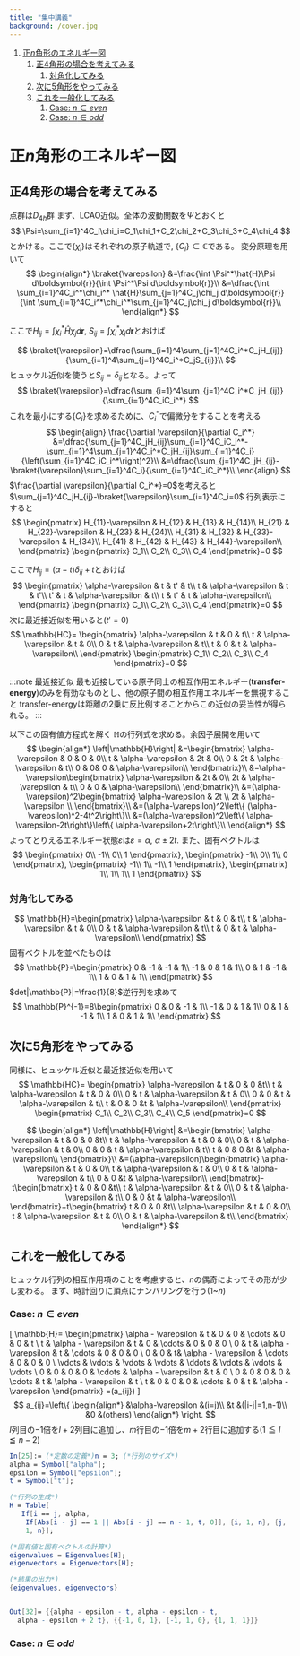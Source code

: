 ```yaml
---
title: "集中講義"
background: /cover.jpg
---
```

<!-- @import "[TOC]" {cmd="toc" depthFrom=1 depthTo=6 orderedList=true} -->

<!-- code_chunk_output -->

1. [正$n$角形のエネルギー図](#正n角形のエネルギー図)
    1. [正$4$角形の場合を考えてみる](#正4角形の場合を考えてみる)
        1. [対角化してみる](#対角化してみる)
    2. [次に$5$角形をやってみる](#次に5角形をやってみる)
    3. [これを一般化してみる](#これを一般化してみる)
        1. [Case: $n\in even$](#case-nin-even)
        2. [Case: $n\in odd$](#case-nin-odd)

<!-- /code_chunk_output -->



# 正$n$角形のエネルギー図

## 正$4$角形の場合を考えてみる
点群は$D_{4h}$群
まず、LCAO近似。全体の波動関数を$\Psi$とおくと
$$
\Psi=\sum_{i=1}^4C_i\chi_i=C_1\chi_1+C_2\chi_2+C_3\chi_3+C_4\chi_4
$$
とかける。ここで$\{\chi_i\}$はそれぞれの原子軌道で, $\{C_i\}\subset\mathbb{C}$である。
変分原理を用いて
$$
\begin{align*}
    \braket{\varepsilon}
    &=\frac{\int \Psi^*\hat{H}\Psi d\boldsymbol{r}}{\int \Psi^*\Psi d\boldsymbol{r}}\\
    &=\dfrac{\int \sum_{i=1}^4C_i^*\chi_i^* \hat{H}\sum_{j=1}^4C_j\chi_j d\boldsymbol{r}}{\int \sum_{i=1}^4C_i^*\chi_i^*\sum_{j=1}^4C_j\chi_j d\boldsymbol{r}}\\
\end{align*}
$$

ここで$H_{ij}=\int \chi_i^*\hat{H}\chi_j d\boldsymbol{r}$, $S_{ij}=\int \chi_i^*\chi_j d\boldsymbol{r}$とおけば

$$
    \braket{\varepsilon}=\dfrac{\sum_{i=1}^4\sum_{j=1}^4C_i^*C_jH_{ij}}{\sum_{i=1}^4\sum_{j=1}^4C_i^*C_jS_{ij}}\\
$$
ヒュッケル近似を使うと$S_{ij}=\delta_{ij}$となる。よって
$$
    \braket{\varepsilon}=\dfrac{\sum_{i=1}^4\sum_{j=1}^4C_i^*C_jH_{ij}}{\sum_{i=1}^4C_iC_i^*}
$$
これを最小にする$\{C_i\}$を求めるために、$C_i^*$で偏微分をすることを考える
$$
\begin{align}
    \frac{\partial \varepsilon}{\partial C_i^*}
    &=\dfrac{\sum_{j=1}^4C_jH_{ij}\sum_{i=1}^4C_iC_i^*-\sum_{i=1}^4\sum_{j=1}^4C_i^*C_jH_{ij}\sum_{i=1}^4C_i}{\left(\sum_{i=1}^4C_iC_i^*\right)^2}\\
    &=\dfrac{\sum_{j=1}^4C_jH_{ij}-\braket{\varepsilon}\sum_{i=1}^4C_i}{\sum_{i=1}^4C_iC_i^*}\\
\end{align}
$$
$\frac{\partial \varepsilon}{\partial C_i^*}=0$を考えると$\sum_{j=1}^4C_jH_{ij}-\braket{\varepsilon}\sum_{i=1}^4C_i=0$
行列表示にすると
$$
\begin{pmatrix}
    H_{11}-\varepsilon & H_{12} & H_{13} & H_{14}\\
    H_{21} & H_{22}-\varepsilon & H_{23} & H_{24}\\
    H_{31} & H_{32} & H_{33}-\varepsilon & H_{34}\\
    H_{41} & H_{42} & H_{43} & H_{44}-\varepsilon\\
\end{pmatrix}
\begin{pmatrix}
    C_1\\
    C_2\\
    C_3\\
    C_4
\end{pmatrix}=0
$$

ここで$H_{ij}=(\alpha-t)\delta_{ij}+t$とおけば
$$
\begin{pmatrix}
    \alpha-\varepsilon & t & t' & t\\
    t & \alpha-\varepsilon & t & t'\\
    t' & t & \alpha-\varepsilon & t\\
    t & t' & t & \alpha-\varepsilon\\
\end{pmatrix}
\begin{pmatrix}
    C_1\\
    C_2\\
    C_3\\
    C_4
\end{pmatrix}=0
$$
次に最近接近似を用いると$(t'=0)$
$$
\mathbb{HC}=
\begin{pmatrix}
    \alpha-\varepsilon & t & 0 & t\\
    t & \alpha-\varepsilon & t & 0\\
    0 & t & \alpha-\varepsilon & t\\
    t & 0 & t & \alpha-\varepsilon\\
\end{pmatrix}
\begin{pmatrix}
    C_1\\
    C_2\\
    C_3\\
    C_4
\end{pmatrix}=0
$$

:::note 最近接近似
最も近接している原子同士の相互作用エネルギー(**transfer-energy**)のみを有効なものとし、他の原子間の相互作用エネルギーを無視すること
transfer-energyは距離の2乗に反比例することからこの近似の妥当性が得られる。
:::

以下この固有値方程式を解く
$\mathbb{H}$の行列式を求める。余因子展開を用いて
$$
\begin{align*}
    \left|\mathbb{H}\right|
    &=\begin{bmatrix}
    \alpha-\varepsilon & 0 & 0 & 0\\
    t & \alpha-\varepsilon & 2t & 0\\
    0 & 2t & \alpha-\varepsilon & t\\
    0 & 0& 0 & \alpha-\varepsilon\\
    \end{bmatrix}\\
    &=\alpha-\varepsilon\begin{bmatrix}
    \alpha-\varepsilon & 2t & 0\\
    2t & \alpha-\varepsilon & t\\
    0 & 0 & \alpha-\varepsilon\\
    \end{bmatrix}\\
    &=(\alpha-\varepsilon)^2\begin{bmatrix}
    \alpha-\varepsilon & 2t \\
    2t & \alpha-\varepsilon \\
    \end{bmatrix}\\
    &=(\alpha-\varepsilon)^2\left\{ (\alpha-\varepsilon)^2-4t^2\right\}\\
     &=(\alpha-\varepsilon)^2\left\{ \alpha-\varepsilon-2t\right\}\left\{ \alpha-\varepsilon+2t\right\}\\
\end{align*}
$$
よってとりえるエネルギー状態$\varepsilon$は$\varepsilon=\alpha, \,\, \alpha\pm 2t$. また、固有ベクトルは
$$
\begin{pmatrix}
    0\\
    -1\\
    0\\
    1
\end{pmatrix},
\begin{pmatrix}
    -1\\
    0\\
    1\\
    0
\end{pmatrix},
\begin{pmatrix}
    -1\\
    1\\
    -1\\
    1
\end{pmatrix},
\begin{pmatrix}
    1\\
    1\\
    1\\
    1
\end{pmatrix}
$$


### 対角化してみる

$$
\mathbb{H}=\begin{pmatrix}
    \alpha-\varepsilon & t & 0 & t\\
    t & \alpha-\varepsilon & t & 0\\
    0 & t & \alpha-\varepsilon & t\\
    t & 0 & t & \alpha-\varepsilon\\
\end{pmatrix}
$$
固有ベクトルを並べたものは
$$
\mathbb{P}=\begin{pmatrix}
    0 & -1 & -1 & 1\\
    -1 & 0 & 1 & 1\\
    0 & 1 & -1 & 1\\
    1 & 0 & 1 & 1\\
\end{pmatrix}
$$
$det|\mathbb{P}|=\frac{1}{8}$逆行列を求めて
$$
\mathbb{P}^{-1}=8\begin{pmatrix}
    0 & 0 & -1 & 1\\
    -1 & 0 & 1 & 1\\
    0 & 1 & -1 & 1\\
    1 & 0 & 1 & 1\\
\end{pmatrix}
$$
## 次に$5$角形をやってみる
同様に、ヒュッケル近似と最近接近似を用いて
$$
\mathbb{HC}=
\begin{pmatrix}
    \alpha-\varepsilon & t & 0 & 0 &t\\
    t & \alpha-\varepsilon & t & 0 & 0\\
    0 & t & \alpha-\varepsilon & t & 0\\
    0 & 0 & t & \alpha-\varepsilon & t\\
    t & 0 & 0 &t & \alpha-\varepsilon\\
\end{pmatrix}
\begin{pmatrix}
    C_1\\
    C_2\\
    C_3\\
    C_4\\
    C_5
\end{pmatrix}=0
$$

$$
\begin{align*}
    \left|\mathbb{H}\right|
    &=\begin{bmatrix}
    \alpha-\varepsilon & t & 0 & 0 &t\\
    t & \alpha-\varepsilon & t & 0 & 0\\
    0 & t & \alpha-\varepsilon & t & 0\\
    0 & 0 & t & \alpha-\varepsilon & t\\
    t & 0 & 0 &t & \alpha-\varepsilon\\
    \end{bmatrix}\\
    &=(\alpha-\varepsilon)\begin{bmatrix}
    \alpha-\varepsilon & t & 0 & 0\\
    t & \alpha-\varepsilon & t & 0\\
    0 & t & \alpha-\varepsilon & t\\
    0 & 0 &t & \alpha-\varepsilon\\
    \end{bmatrix}-t\begin{bmatrix}
    t & 0 & 0 &t\\
    t & \alpha-\varepsilon & t & 0\\
    0 & t & \alpha-\varepsilon & t\\
    0 & 0 &t & \alpha-\varepsilon\\
    \end{bmatrix}+t\begin{bmatrix}
    t & 0 & 0 &t\\
    \alpha-\varepsilon & t & 0 & 0\\
    t & \alpha-\varepsilon & t & 0\\
    0 & t & \alpha-\varepsilon & t\\
    \end{bmatrix}
\end{align*}
$$

## これを一般化してみる

ヒュッケル行列の相互作用項のことを考慮すると、$n$の偶奇によってその形が少し変わる。
まず、時計回りに頂点にナンバリングを行う$(1$~$n)$
### Case: $n\in even$


\[
\mathbb{H}=
\begin{pmatrix}
    \alpha - \varepsilon & t & 0 & 0 & \cdots & 0 & 0 & t \\
    t & \alpha - \varepsilon & t & 0 & \cdots & 0 & 0 & 0 \\
    0 & t & \alpha - \varepsilon & t & \cdots & 0 & 0 & 0 \\
    0 & 0  & t& \alpha - \varepsilon &  \cdots & 0 & 0 & 0  \\
    \vdots & \vdots & \vdots & \vdots & \ddots & \vdots & \vdots & \vdots \\
    0 & 0 & 0 & 0 & \cdots & \alpha - \varepsilon & t & 0 \\
    0 & 0 & 0 & 0 & \cdots & t & \alpha - \varepsilon & t \\
    t & 0 & 0 & 0 & \cdots & 0 & t & \alpha - \varepsilon
\end{pmatrix}
=(a_{ij})
\]
$$
a_{ij}=\left\{
    \begin{align*}
        &\alpha-\varepsilon &(i=j)\\
        &t &(|i-j|=1,n-1)\\
        &0 &(others)
    \end{align*}
\right.
$$
$l$列目の$-1$倍を$l+2$列目に追加し、$m$行目の$-1$倍を$m+2$行目に追加する($1\leqq l\leqq n-2$)

```mathematica
In[25]:= (*定数の定義*)n = 3; (*行列のサイズ*)
alpha = Symbol["alpha"];
epsilon = Symbol["epsilon"];
t = Symbol["t"];

(*行列の生成*)
H = Table[
   If[i == j, alpha, 
    If[Abs[i - j] == 1 || Abs[i - j] == n - 1, t, 0]], {i, 1, n}, {j, 
    1, n}];

(*固有値と固有ベクトルの計算*)
eigenvalues = Eigenvalues[H];
eigenvectors = Eigenvectors[H];

(*結果の出力*)
{eigenvalues, eigenvectors}


Out[32]= {{alpha - epsilon - t, alpha - epsilon - t, 
  alpha - epsilon + 2 t}, {{-1, 0, 1}, {-1, 1, 0}, {1, 1, 1}}}


```

### Case: $n\in odd$